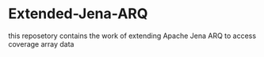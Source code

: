 # Extended-Jena-ARQ
this reposetory contains the work of extending Apache Jena ARQ to access coverage array data
